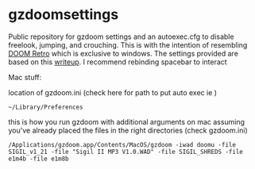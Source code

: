 # gzdoomsettings
Public repository for gzdoom settings and an autoexec.cfg to disable freelook, jumping, and crouching. This is with the intention of resembling [DOOM Retro](https://www.doomretro.com/) which is exclusive to windows. The settings provided are based on this [writeup](https://eev.ee/blog/2021/12/11/recommended-gzdoom-settings/).
I recommend rebinding spacebar to interact

Mac stuff:

location of gzdoom.ini (check here for path to put auto exec ie )
```
~/Library/Preferences
```
this is how you run gzdoom with additional arguments on mac assuming you've already placed the files in the right directories (check gzdoom.ini) 
```
/Applications/gzdoom.app/Contents/MacOS/gzdoom -iwad doomu -file SIGIL_v1_21 -file "Sigil II MP3 V1.0.WAD" -file SIGIL_SHREDS -file e1m4b -file e1m8b
```
